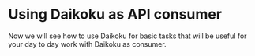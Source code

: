 # Using Daikoku as API consumer

Now we will see how to use Daikoku for basic tasks that will be useful for your day to day work with Daikoku as consumer.